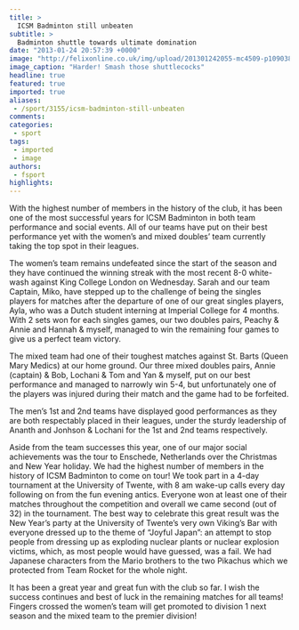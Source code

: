 ```yaml
---
title: >
  ICSM Badminton still unbeaten
subtitle: >
  Badminton shuttle towards ultimate domination
date: "2013-01-24 20:57:39 +0000"
image: "http://felixonline.co.uk/img/upload/201301242055-mc4509-p1090381.jpg"
image_caption: "Harder! Smash those shuttlecocks"
headline: true
featured: true
imported: true
aliases:
 - /sport/3155/icsm-badminton-still-unbeaten
comments:
categories:
 - sport
tags:
 - imported
 - image
authors:
 - fsport
highlights:
---
```


With the highest number of members in the history of the club, it has been one of the most successful years for ICSM Badminton in both team performance and social events. All of our teams have put on their best performance yet with the women’s and mixed doubles’ team currently taking the top spot in their leagues.

The women’s team remains undefeated since the start of the season and they have continued the winning streak with the most recent 8-0 white-wash against King College London on Wednesday. Sarah and our team Captain, Miko, have stepped up to the challenge of being the singles players for matches after the departure of one of our great singles players, Ayla, who was a Dutch student interning at Imperial College for 4 months. With 2 sets won for each singles games, our two doubles pairs, Peachy & Annie and Hannah & myself, managed to win the remaining four games to give us a perfect team victory.

The mixed team had one of their toughest matches against St. Barts (Queen Mary Medics) at our home ground. Our three mixed doubles pairs, Annie (captain) & Bob, Lochani & Tom and Yan & myself, put on our best performance and managed to narrowly win 5-4, but unfortunately one of the players was injured during their match and the game had to be forfeited.

The men’s 1st and 2nd teams have displayed good performances as they are both respectably placed in their leagues, under the sturdy leadership of Ananth and Jonhson & Lochani for the 1st and 2nd teams respectively.

Aside from the team successes this year, one of our major social achievements was the tour to Enschede, Netherlands over the Christmas and New Year holiday. We had the highest number of members in the history of ICSM Badminton to come on tour! We took part in a 4-day tournament at the University of Twente, with 8 am wake-up calls every day following on from the fun evening antics. Everyone won at least one of their matches throughout the competition and overall we came second (out of 32) in the tournament. The best way to celebrate this great result was the New Year’s party at the University of Twente’s very own Viking’s Bar with everyone dressed up to the theme of “Joyful Japan”: an attempt to stop people from dressing up as exploding nuclear plants or nuclear explosion victims, which, as most people would have guessed, was a fail. We had Japanese characters from the Mario brothers to the two Pikachus which we protected from Team Rocket for the whole night.

It has been a great year and great fun with the club so far. I wish the success continues and best of luck in the remaining matches for all teams! Fingers crossed the women’s team will get promoted to division 1 next season and the mixed team to the premier division!
